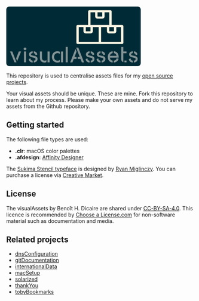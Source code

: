 ![alt text](https://github.com/bhdicaire/visualAssets/raw/main/Logo/visualAssets.png "Logo")

This repository is used to centralise assets files for my [open source projects](https://github.com/BHDicaire).

Your visual assets should be unique. These are mine. Fork this repository to learn about my process. Please make your own assets and do not serve my assets from the Github repository.

## Getting started
The following file types are used:
* **.clr**: macOS color palettes
* **.afdesign**: [Affinity Designer](https://affinity.serif.com/en-us/designer/)

The [Sukima Stencil typeface](https://creativemarket.com/DesignByPlatform/2575932-Sukima-Stencil-%E2%80%93-A-Display-Font) is designed by [Ryan Miglinczy](https://designbyplatform.co.uk).  You can purchase a license via [Creative Market](https://creativemarket.com/DesignByPlatform/2575932-Sukima-Stencil-%E2%80%93-A-Display-Font).

## License
The visualAssets by Benoît H. Dicaire are shared under [CC-BY-SA-4.0](https://github.com/bhdicaire/solarized/raw/master/LICENCSE). This licence is recommended by [Choose a License.com](https://choosealicense.com/) for non-software material such as documentation and media.

## Related projects
* [dnsConfiguration](https://github.com/bhdicaire/dnsConfiguration)
* [gitDocumentation](https://github.com/bhdicaire/gitDocumentation)
* [internationalData](https://github.com/bhdicaire/internationalData)
* [macSetup](https://github.com/bhdicaire/macSetup)
* [solarized](https://github.com/bhdicaire/Solarized)
* [thankYou](https://github.com/bhdicaire/thankYou)
* [tobyBookmarks](https://github.com/bhdicaire/tobyBookmarks)

